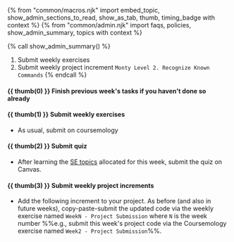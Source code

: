 {% from "common/macros.njk" import embed_topic, show_admin_sections_to_read, show_as_tab, thumb, timing_badge with context %}
{% from "common/admin.njk" import faqs, policies, show_admin_summary, topics with context %}

{% call show_admin_summary() %}
1. Submit weekly exercises
1. Submit weekly project increment `Monty Level 2. Recognize Known Commands`
{% endcall %}

#### {{ thumb(0) }} Finish previous week's tasks if you haven't done so already

#### {{ thumb(1) }} Submit weekly exercises

* As usual, submit on coursemology

#### {{ thumb(2) }} Submit quiz

* After learning the [SE topics](topics.md) allocated for this week, submit the quiz on Canvas.


#### {{ thumb(3) }} Submit weekly project increments

<span id="week2-project">

* Add the following increment to your project. As before (and also in future weeks), copy-paste-submit the updated code via the weekly exercise named `WeekN - Project Submission` where `N` is the week number %%e.g., submit this week's project code via the Coursemology exercise named `Week2 - Project Submission`%%.

<include src="montyFragment.md" boilerplate var-displacement="../.." var-header="**Level 2. Recognize Known Commands**" var-fragment="monty-fragment.md#monty2" />
</span>
